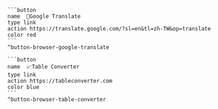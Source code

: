 ````
```button
name  🌳Google Translate
type link
action https://translate.google.com/?sl=en&tl=zh-TW&op=translate
color red
```
^button-browser-google-translate

```button
name  📈Table Converter
type link
action https://tableconverter.com
color blue
```
^button-browser-table-converter
````

